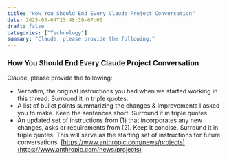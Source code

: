 ```yaml
---
title: "How You Should End Every Claude Project Conversation"
date: 2025-03-04T23:48:39-07:00
draft: false
categories: ["Technology"]
summary: "Claude, please provide the following:"
---
```


### **How You Should End Every Claude Project Conversation**

Claude, please provide the following:

- Verbatim, the original instructions you had when we started working in this thread. Surround it in triple quotes.
- A list of bullet points summarizing the changes & improvements I asked you to make. Keep the sentences short. Surround it in triple quotes.
- An updated set of instructions from (1) that incorporates any new changes, asks or requirements from (2). Keep it concise. Surround it in triple quotes. This will serve as the starting set of instructions for future conversations.
[https://www.anthropic.com/news/projects](https://www.anthropic.com/news/projects)
